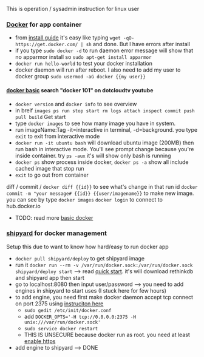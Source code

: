 This is operation / sysadmin instruction for linux user

### [Docker](https://www.docker.com/) for app container
* from [install guide](https://docs.docker.com/installation/ubuntulinux/) it's easy like typing `wget -qO- https://get.docker.com/ | sh` and done. But I have errors after install
* if you type `sudo docker -d` to run daemon error message will show that no apparmor install so `sudo apt-get install apparmor`
* `docker run hello-world` to test your docker installation
* docker daemon will run after reboot. I also need to add my user to docker group `sudo usermod -aG docker {{my user}}`

#### [docker basic]() search "docker 101" on dotcloudtv youtube
* `docker version` and `docker info` to see overview
* in breif `images ps run stop start rm logs attach inspect commit push pull build`
Get start
* type `docker images` to see how many image you have in system.
* run imageName:Tag -it=interactive in terminal, -d=background. you type `exit` to exit from interactive mode
* `docker run -it ubuntu bash` will download ubuntu image (200MB) then run bash in interactive mode. You'll see
prompt change because you're inside container. try `ps -aux` it's will show only bash is running
* `docker ps` show process inside docker, `docker ps -a` show all include cached image that stop run
* `exit` to go out from container

diff / commit /
 `docker diff {{id}}` to see what's change in that run id
 `docker commit -m "your message# {{id}} {{user/imagename}}` to make new image. you can see by type `docker images`
 `docker login` to connect to hub.docker.io

* TODO: read more [basic docker](https://docs.docker.com/articles/basics)
 
### [shipyard](http://shipyard-project.com/) for docker management
Setup this due to want to know how hard/easy to run docker app
* `docker pull shipyard/deploy` to get shipyard image
* run it `docker run --rm -v /var/run/docker.sock:/var/run/docker.sock shipyard/deploy start` --> read [quick start](http://shipyard-project.com/docs/quickstart/). it's will download rethinkdb and shipyard app then start
* go to localhost:8080 then input user/password --> you need to add engines in shipyard to start uses (I stuck here for few hours)
* to add engine, you need first make docker daemon accept tcp connect on port 2375 using [instruciton here](http://www.virtuallyghetto.com/2014/07/quick-tip-how-to-enable-docker-remote-api.html)
  * `sudo gedit /etc/init/docker.conf`
  * add `DOCKER_OPTS='-H tcp://0.0.0.0:2375 -H unix:///var/run/docker.sock'`
  * `sudo service docker restart`
  * THIS IS UNSECURE because docker run as root. you need at least [enable https](https://docs.docker.com/articles/https/)
* add engine to shipyard --> DONE
